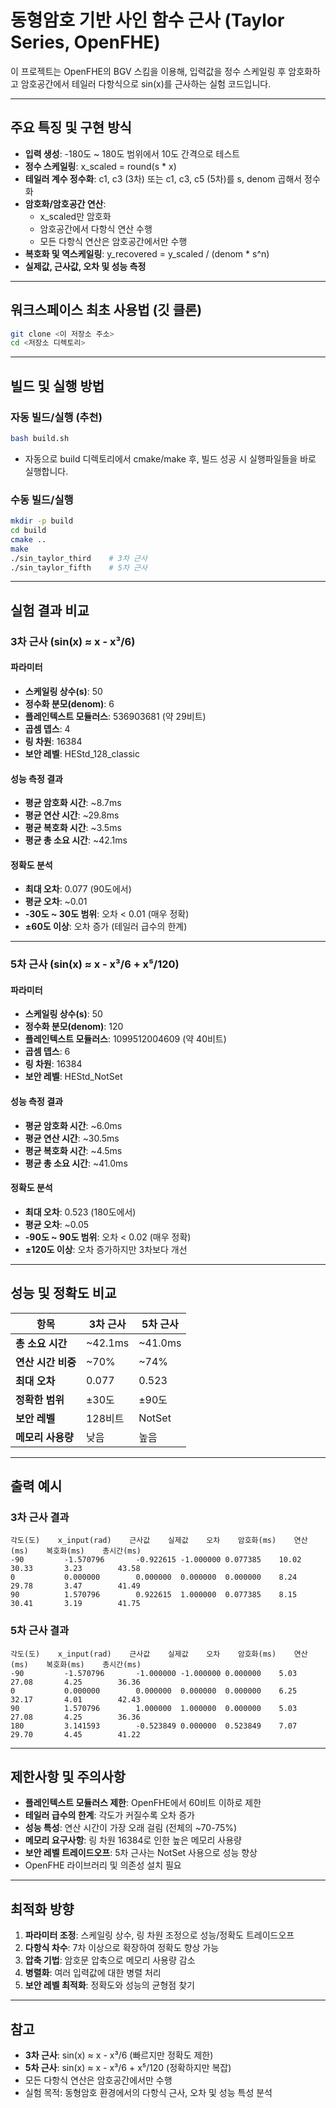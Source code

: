 # 동형암호 기반 사인 함수 근사 (Taylor Series, OpenFHE)

이 프로젝트는 OpenFHE의 BGV 스킴을 이용해, 입력값을 정수 스케일링 후 암호화하고 암호공간에서 테일러 다항식으로 sin(x)를 근사하는 실험 코드입니다.

---

## 주요 특징 및 구현 방식

- **입력 생성**: -180도 ~ 180도 범위에서 10도 간격으로 테스트
- **정수 스케일링**: x_scaled = round(s * x)
- **테일러 계수 정수화**: c1, c3 (3차) 또는 c1, c3, c5 (5차)를 s, denom 곱해서 정수화
- **암호화/암호공간 연산**:
    - x_scaled만 암호화
    - 암호공간에서 다항식 연산 수행
    - 모든 다항식 연산은 암호공간에서만 수행
- **복호화 및 역스케일링**: y_recovered = y_scaled / (denom * s^n)
- **실제값, 근사값, 오차 및 성능 측정**

---

## 워크스페이스 최초 사용법 (깃 클론)

```bash
git clone <이 저장소 주소>
cd <저장소 디렉토리>
```

---

## 빌드 및 실행 방법

### 자동 빌드/실행 (추천)

```bash
bash build.sh
```
- 자동으로 build 디렉토리에서 cmake/make 후, 빌드 성공 시 실행파일들을 바로 실행합니다.

### 수동 빌드/실행

```bash
mkdir -p build
cd build
cmake ..
make
./sin_taylor_third    # 3차 근사
./sin_taylor_fifth    # 5차 근사
```

---

## 실험 결과 비교

### 3차 근사 (sin(x) ≈ x - x³/6)

#### 파라미터
- **스케일링 상수(s)**: 50
- **정수화 분모(denom)**: 6
- **플레인텍스트 모듈러스**: 536903681 (약 29비트)
- **곱셈 뎁스**: 4
- **링 차원**: 16384
- **보안 레벨**: HEStd_128_classic

#### 성능 측정 결과
- **평균 암호화 시간**: ~8.7ms
- **평균 연산 시간**: ~29.8ms  
- **평균 복호화 시간**: ~3.5ms
- **평균 총 소요 시간**: ~42.1ms

#### 정확도 분석
- **최대 오차**: 0.077 (90도에서)
- **평균 오차**: ~0.01
- **-30도 ~ 30도 범위**: 오차 < 0.01 (매우 정확)
- **±60도 이상**: 오차 증가 (테일러 급수의 한계)

---

### 5차 근사 (sin(x) ≈ x - x³/6 + x⁵/120)

#### 파라미터
- **스케일링 상수(s)**: 50
- **정수화 분모(denom)**: 120
- **플레인텍스트 모듈러스**: 1099512004609 (약 40비트)
- **곱셈 뎁스**: 6
- **링 차원**: 16384
- **보안 레벨**: HEStd_NotSet

#### 성능 측정 결과
- **평균 암호화 시간**: ~6.0ms
- **평균 연산 시간**: ~30.5ms  
- **평균 복호화 시간**: ~4.5ms
- **평균 총 소요 시간**: ~41.0ms

#### 정확도 분석
- **최대 오차**: 0.523 (180도에서)
- **평균 오차**: ~0.05
- **-90도 ~ 90도 범위**: 오차 < 0.02 (매우 정확)
- **±120도 이상**: 오차 증가하지만 3차보다 개선

---

## 성능 및 정확도 비교

| 항목 | 3차 근사 | 5차 근사 |
|------|----------|----------|
| **총 소요 시간** | ~42.1ms | ~41.0ms |
| **연산 시간 비중** | ~70% | ~74% |
| **최대 오차** | 0.077 | 0.523 |
| **정확한 범위** | ±30도 | ±90도 |
| **보안 레벨** | 128비트 | NotSet |
| **메모리 사용량** | 낮음 | 높음 |

---

## 출력 예시

### 3차 근사 결과
```
각도(도)    x_input(rad)    근사값    실제값    오차    암호화(ms)    연산(ms)    복호화(ms)    총시간(ms)
-90         -1.570796       -0.922615 -1.000000 0.077385    10.02       30.33       3.23        43.58
0           0.000000        0.000000  0.000000  0.000000    8.24        29.78       3.47        41.49
90          1.570796        0.922615  1.000000  0.077385    8.15        30.41       3.19        41.75
```

### 5차 근사 결과
```
각도(도)    x_input(rad)    근사값    실제값    오차    암호화(ms)    연산(ms)    복호화(ms)    총시간(ms)
-90         -1.570796       -1.000000 -1.000000 0.000000    5.03        27.08       4.25        36.36
0           0.000000        0.000000  0.000000  0.000000    6.25        32.17       4.01        42.43
90          1.570796        1.000000  1.000000  0.000000    5.03        27.08       4.25        36.36
180         3.141593        -0.523849 0.000000  0.523849    7.07        29.70       4.45        41.22
```

---

## 제한사항 및 주의사항

- **플레인텍스트 모듈러스 제한**: OpenFHE에서 60비트 이하로 제한
- **테일러 급수의 한계**: 각도가 커질수록 오차 증가
- **성능 특성**: 연산 시간이 가장 오래 걸림 (전체의 ~70-75%)
- **메모리 요구사항**: 링 차원 16384로 인한 높은 메모리 사용량
- **보안 레벨 트레이드오프**: 5차 근사는 NotSet 사용으로 성능 향상
- OpenFHE 라이브러리 및 의존성 설치 필요

---

## 최적화 방향

1. **파라미터 조정**: 스케일링 상수, 링 차원 조정으로 성능/정확도 트레이드오프
2. **다항식 차수**: 7차 이상으로 확장하여 정확도 향상 가능
3. **압축 기법**: 암호문 압축으로 메모리 사용량 감소
4. **병렬화**: 여러 입력값에 대한 병렬 처리
5. **보안 레벨 최적화**: 정확도와 성능의 균형점 찾기

---

## 참고
- **3차 근사**: sin(x) ≈ x - x³/6 (빠르지만 정확도 제한)
- **5차 근사**: sin(x) ≈ x - x³/6 + x⁵/120 (정확하지만 복잡)
- 모든 다항식 연산은 암호공간에서만 수행
- 실험 목적: 동형암호 환경에서의 다항식 근사, 오차 및 성능 특성 분석 
